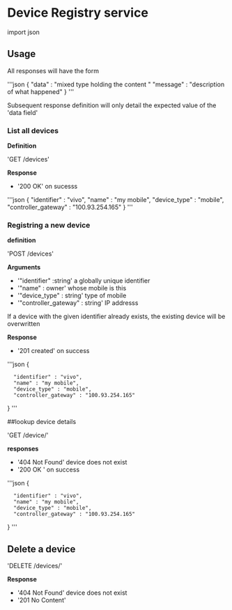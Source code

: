 # Device Registry service
import json


## Usage

All responses will have the form 

'''json
{
  "data" : "mixed type holding the content "
  "message" : "description of what happened"
}
'''

Subsequent response definition will only detail the expected value of the 'data field'

### List all devices

**Definition**

'GET /devices'

**Response**

- '200 OK' on sucesss

'''json
{
      "identifier" : "vivo",
      "name" : "my mobile",
      "device_type" : "mobile",
      "controller_gateway" : "100.93.254.165"
}
'''

### Registring a new device 

**definition**

'POST /devices'

**Arguments**

- '"identifier" :string' a globally unique identifier 
- '"name" : owner' whose mobile is this 
- '"device_type" : string' type of mobile 
- '"controller_gateway" : string' IP addresss 

If a device with the given identifier already exists, the existing device will be overwritten

**Response**

- '201 created' on success

'''json
{
    
      "identifier" : "vivo",
      "name" : "my mobile",
      "device_type" : "mobile",
      "controller_gateway" : "100.93.254.165"
}
'''

##lookup device details

'GET /device/<identifier>'

**responses**

- '404 Not Found' device does not exist
- '200 OK ' on success

'''json
{
    
      "identifier" : "vivo",
      "name" : "my mobile",
      "device_type" : "mobile",
      "controller_gateway" : "100.93.254.165"
}
'''

## Delete a device 

'DELETE /devices/<identifier>'

**Response**
- '404 Not Found' device does not exist
- '201 No Content'